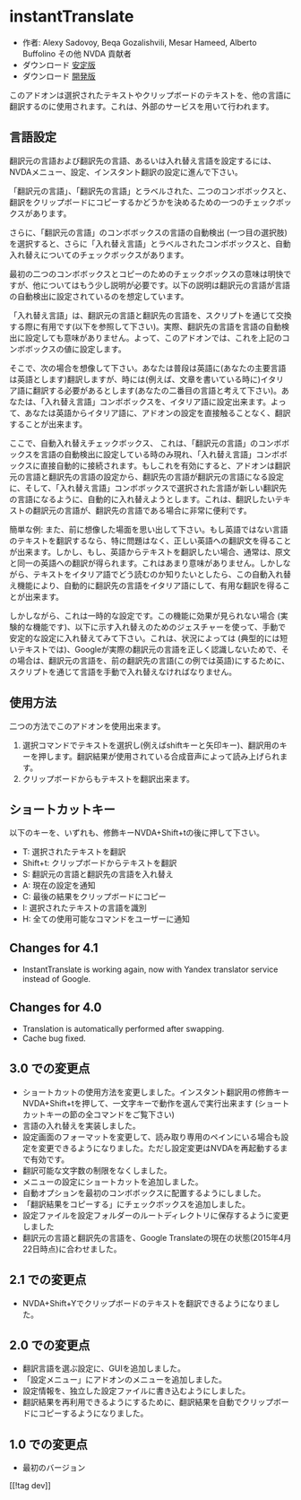 # instantTranslate #

* 作者: Alexy Sadovoy, Beqa Gozalishvili, Mesar Hameed, Alberto Buffolino その他
  NVDA 貢献者
* ダウンロード [安定版][1]
* ダウンロード [開発版][2]

このアドオンは選択されたテキストやクリップボードのテキストを、他の言語に翻訳するのに使用されます。これは、外部のサービスを用いて行われます。

## 言語設定 ##
翻訳元の言語および翻訳先の言語、あるいは入れ替え言語を設定するには、NVDAメニュー、設定、インスタント翻訳の設定に進んで下さい。

「翻訳元の言語」、「翻訳先の言語」とラベルされた、二つのコンボボックスと、翻訳をクリップボードにコピーするかどうかを決めるための一つのチェックボックスがあります。

さらに、「翻訳元の言語」のコンボボックスの言語の自動検出
(一つ目の選択肢)を選択すると、さらに「入れ替え言語」とラベルされたコンボボックスと、自動入れ替えについてのチェックボックスがあります。

最初の二つのコンボボックスとコピーのためのチェックボックスの意味は明快ですが、他についてはもう少し説明が必要です。以下の説明は翻訳元の言語が言語の自動検出に設定されているのを想定しています。

「入れ替え言語」は、翻訳元の言語と翻訳先の言語を、スクリプトを通じて交換する際に有用です(以下を参照して下さい)。実際、翻訳先の言語を言語の自動検出に設定しても意味がありません。よって、このアドオンでは、これを上記のコンボボックスの値に設定します。

そこで、次の場合を想像して下さい。あなたは普段は英語に(あなたの主要言語は英語とします)翻訳しますが、時には(例えば、文章を書いている時に)イタリア語に翻訳する必要があるとします(あなたの二番目の言語と考えて下さい)。あなたは、「入れ替え言語」コンボボックスを、イタリア語に設定出来ます。よって、あなたは英語からイタリア語に、アドオンの設定を直接触ることなく、翻訳することが出来ます。

ここで、自動入れ替えチェックボックス、
これは、「翻訳元の言語」のコンボボックスを言語の自動検出に設定している時のみ現れ、「入れ替え言語」コンボボックスに直接自動的に接続されます。もしこれを有効にすると、アドオンは翻訳元の言語と翻訳先の言語の設定から、翻訳先の言語が翻訳元の言語になる設定に、そして、「入れ替え言語」コンボボックスで選択された言語が新しい翻訳先の言語になるように、自動的に入れ替えようとします。これは、翻訳したいテキストの翻訳元の言語が、翻訳先の言語である場合に非常に便利です。

簡単な例:
また、前に想像した場面を思い出して下さい。もし英語ではない言語のテキストを翻訳するなら、特に問題はなく、正しい英語への翻訳文を得ることが出来ます。しかし、もし、英語からテキストを翻訳したい場合、通常は、原文と同一の英語への翻訳が得られます。これはあまり意味がありません。しかしながら、テキストをイタリア語でどう読むのか知りたいとしたら、この自動入れ替え機能により、自動的に翻訳先の言語をイタリア語にして、有用な翻訳を得ることが出来ます。

しかしながら、これは一時的な設定です。この機能に効果が見られない場合
(実験的な機能です)、以下に示す入れ替えのためのジェスチャーを使って、手動で安定的な設定に入れ替えてみて下さい。これは、状況によっては
(典型的には短いテキストでは)、Googleが実際の翻訳元の言語を正しく認識しないためで、その場合は、翻訳元の言語を、前の翻訳先の言語(この例では英語)にするために、スクリプトを通じて言語を手動で入れ替えなければなりません。

## 使用方法 ##
二つの方法でこのアドオンを使用出来ます。

1. 選択コマンドでテキストを選択し(例えばshiftキーと矢印キー)、翻訳用のキーを押します。翻訳結果が使用されている合成音声によって読み上げられます。
2. クリップボードからもテキストを翻訳出来ます。

## ショートカットキー ##
以下のキーを、いずれも、修飾キーNVDA+Shift+tの後に押して下さい。

* T: 選択されたテキストを翻訳
* Shift+t: クリップボードからテキストを翻訳
* S: 翻訳元の言語と翻訳先の言語を入れ替え
* A: 現在の設定を通知
* C: 最後の結果をクリップボードにコピー
* I: 選択されたテキストの言語を識別
* H: 全ての使用可能なコマンドをユーザーに通知

## Changes for 4.1 ##
* InstantTranslate is working again, now with Yandex translator service
  instead of Google.

## Changes for 4.0 ##
* Translation is automatically performed after swapping.
* Cache bug fixed.

## 3.0 での変更点 ##
* ショートカットの使用方法を変更しました。インスタント翻訳用の修飾キーNVDA+Shift+tを押して、一文字キーで動作を選んで実行出来ます
  (ショートカットキーの節の全コマンドをご覧下さい)
* 言語の入れ替えを実装しました。
* 設定画面のフォーマットを変更して、読み取り専用のペインにいる場合も設定を変更できるようになりました。ただし設定変更はNVDAを再起動するまで有効です。
* 翻訳可能な文字数の制限をなくしました。
* メニューの設定にショートカットを追加しました。
* 自動オプションを最初のコンボボックスに配置するようにしました。
* 「翻訳結果をコピーする」にチェックボックスを追加しました。
* 設定ファイルを設定フォルダーのルートディレクトリに保存するように変更しました
* 翻訳元の言語と翻訳先の言語を、Google Translateの現在の状態(2015年4月22日時点)に合わせました。


## 2.1 での変更点 ##
* NVDA+Shift+Yでクリップボードのテキストを翻訳できるようになりました。

## 2.0 での変更点 ##
* 翻訳言語を選ぶ設定に、GUIを追加しました。
* 「設定メニュー」にアドオンのメニューを追加しました。
* 設定情報を、独立した設定ファイルに書き込むようにしました。
* 翻訳結果を再利用できるようにするために、翻訳結果を自動でクリップボードにコピーするようになりました。

## 1.0 での変更点 ##
* 最初のバージョン


[[!tag dev]]

[1]: https://addons.nvda-project.org/files/get.php?file=it

[2]: https://addons.nvda-project.org/files/get.php?file=it-dev
